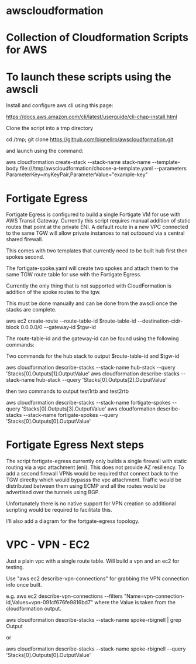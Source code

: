 # awscloudformation
# Collection of Cloudformation Scripts for AWS

# To launch these scripts using the awscli

Install and configure aws cli using this page:

https://docs.aws.amazon.com/cli/latest/userguide/cli-chap-install.html

Clone the script into a tmp directory

cd /tmp; git clone https://github.com/bignellrp/awscloudformation.git
      
and launch using the command:

aws cloudformation create-stack --stack-name stack-name --template-body file:///tmp/awscloudformation/choose-a-template.yaml  --parameters ParameterKey=myKeyPair,ParameterValue="example-key"

# Fortigate Egress

Fortigate Egress is configured to build a single Fortigate VM for use with AWS Transit Gateway.  Currently this script requires manual addition of static routes that point at the private ENI. A default route in a new VPC connected to the same TGW will allow private instances to nat outbound via a central shared firewall.

This comes with two templates that currently need to be built hub first then spokes second.

The fortigate-spoke.yaml will create two spokes and attach them to the same TGW route table for use with the Fortigate Egress.

Currently the only thing that is not supported with CloudFormation is addition of the spoke routes to the tgw.

This must be done manually and can be done from the awscli once the stacks are complete.

aws ec2 create-route --route-table-id $route-table-id --destination-cidr-block 0.0.0.0/0 --gateway-id $tgw-id

The route-table-id and the gateway-id can be found using the following commands:

Two commands for the hub stack to output $route-table-id and $tgw-id

aws cloudformation describe-stacks --stack-name hub-stack --query 'Stacks[0].Outputs[1].OutputValue'
aws cloudformation describe-stacks --stack-name hub-stack --query 'Stacks[0].Outputs[2].OutputValue'

then two commands to output test1rtb and test2rtb

aws cloudformation describe-stacks --stack-name fortigate-spokes --query 'Stacks[0].Outputs[3].OutputValue'
aws cloudformation describe-stacks --stack-name fortigate-spokes --query 'Stacks[0].Outputs[0].OutputValue'


# Fortigate Egress Next steps

The script fortigate-egress currently only builds a single firewall with static routing via a vpc attachment (eni).  This does not provide AZ resiliency.  To add a second firewall VPNs would be required that connect back to the TGW direclty which would bypasss the vpc attachment. Traffic would be distributed between them using ECMP and all the routes would be advertised over the tunnels using BGP.

Unfortunately there is no native support for VPN creation so additional scripting would be required to facilitate this.

I'll also add a diagram for the fortgate-egress topology.

# VPC - VPN - EC2

Just a plain vpc with a single route table.  Will build a vpn and an ec2 for testing.

Use "aws ec2 describe-vpn-connections" for grabbing the VPN connection info once built.

e.g. aws ec2 describe-vpn-connections --filters "Name=vpn-connection-id,Values=vpn-091cf676fe9816bd7" where the Value is taken from the cloudformation output.

aws cloudformation describe-stacks --stack-name spoke-rbignell | grep Output

or

aws cloudformation describe-stacks --stack-name spoke-rbignell --query 'Stacks[0].Outputs[0].OutputValue'
